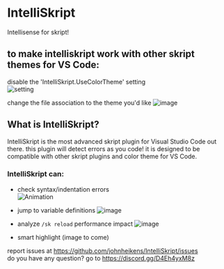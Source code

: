 # IntelliSkript
 Intellisense for skript!

## to make intelliskript work with other skript themes for VS Code:
disable the 'IntelliSkript.UseColorTheme' setting<br>
![setting](https://user-images.githubusercontent.com/50964021/205459970-b192de41-d5ad-4353-a734-9d6a39f1c3fe.gif)

change the file association to the theme you'd like
![image](https://user-images.githubusercontent.com/50964021/205463033-63696532-1713-447a-a13c-b21f06b4bd13.png)

## What is IntelliSkript?

IntelliSkript is the most advanced skript plugin for Visual Studio Code out there. this plugin will detect errors as you code! it is designed to be compatible with other skript plugins and color theme for VS Code.
### IntelliSkript can:

- check syntax/indentation errors<br>
![Animation](https://user-images.githubusercontent.com/50964021/204584349-18d29e3a-ed19-4f58-99be-f9e0d4fda7cf.gif)

- jump to variable definitions
![image](https://user-images.githubusercontent.com/50964021/204463996-8b9ee466-41a5-45f9-bedd-e3fa9b320771.png)

- analyze `/sk reload` performance impact
![image](https://user-images.githubusercontent.com/50964021/204579516-09165dba-7638-4307-a51b-f275c3c20643.png)

- smart highlight
(image to come)

report issues at https://github.com/johnheikens/IntelliSkript/issues<br>
do you have any question? go to https://discord.gg/D4Eh4yxM8z
